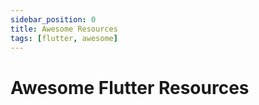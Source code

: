 ```yaml
---
sidebar_position: 0
title: Awesome Resources
tags: [flutter, awesome]
---
```


Awesome Flutter Resources
=========================
